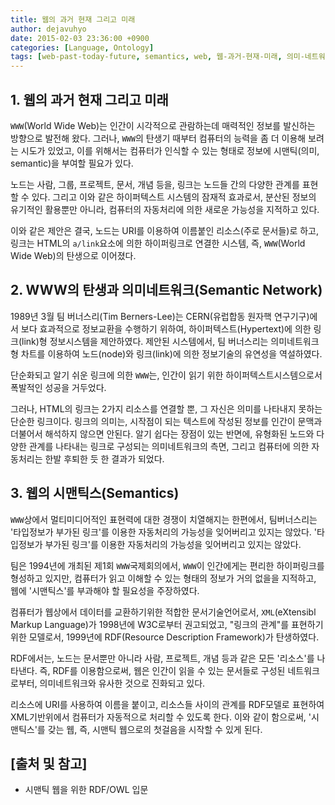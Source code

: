 ```yaml
---
title: 웹의 과거 현재 그리고 미래
author: dejavuhyo
date: 2015-02-03 23:36:00 +0900
categories: [Language, Ontology]
tags: [web-past-today-future, semantics, web, 웹-과거-현재-미래, 의미-네트워크, 시맨틱스, 웹]
---
```


## 1. 웹의 과거 현재 그리고 미래
`WWW`(World Wide Web)는 인간이 시각적으로 관람하는데 매력적인 정보를 발신하는 방향으로 발전해 왔다. 그러나, `WWW`의 탄생기 때부터 컴퓨터의 능력을 좀 더 이용해 보려는 시도가 있었고, 이를 위해서는 컴퓨터가 인식할 수 있는 형태로 정보에 시맨틱(의미, semantic)을 부여할 필요가 있다.

노드는 사람, 그룹, 프로젝트, 문서, 개념 등을, 링크는 노드들 간의 다양한 관계를 표현할 수 있다. 그리고 이와 같은 하이퍼텍스트 시스템의 잠재적 효과로서, 분산된 정보의 유기적인 활용뿐만 아니라,
컴퓨터의 자동처리에 의한 새로운 가능성을 지적하고 있다.

이와 같은 제안은 결국, 노드는 URI를 이용하여 이름붙인 리소스(주로 문서들)로 하고, 링크는 HTML의 `a/link`요소에 의한 하이퍼링크로 연결한 시스템, 즉, `WWW`(World Wide Web)의 탄생으로 이어졌다.
## 2. WWW의 탄생과 의미네트워크(Semantic Network)
1989년 3월 팀 버너스리(Tim Berners-Lee)는 CERN(유럽합동 원자핵 연구기구)에서 보다 효과적으로 정보교환을 수행하기 위하여, 하이퍼텍스트(Hypertext)에 의한 링크(link)형 정보시스템을 제안하였다.
제안된 시스템에서, 팀 버너스리는 의미네트워크형 차트를 이용하여 노드(node)와 링크(link)에 의한 정보기술의 유연성을 역설하였다.

단순화되고 알기 쉬운 링크에 의한 `WWW`는, 인간이 읽기 위한 하이퍼텍스트시스템으로서 폭발적인 성공을 거두었다.

그러나, HTML의 링크는 2가지 리소스를 연결할 뿐, 그 자신은 의미를 나타내지 못하는 단순한 링크이다. 링크의 의미는, 시작점이 되는 텍스트에 작성된 정보를 인간이 문맥과 더불어서 해석하지 않으면 안된다. 알기 쉽다는 장점이 있는 반면에, 유형화된 노드와 다양한 관계를 나타내는 링크로 구성되는 의미네트워크의 측면, 그리고 컴퓨터에 의한 자동처리는 한발 후퇴한 듯 한 결과가 되었다.

## 3. 웹의 시맨틱스(Semantics)
`WWW`상에서 멀티미디어적인 표현력에 대한 경쟁이 치열해지는 한편에서, 팀버너스리는 '타입정보가 부가된 링크'를 이용한 자동처리의 가능성을 잊어버리고 있지는 않았다. '타입정보가 부가된 링크'를 이용한 자동처리의 가능성을 잊어버리고 있지는 않았다.

팀은 1994년에 개최된 제1회 `WWW`국제회의에서, `WWW`이 인간에게는 편리한 하이퍼링크를 형성하고 있지만, 컴퓨터가 읽고 이해할 수 있는 형태의 정보가 거의 없을을 지적하고, 웹에 '시맨틱스'를 부과해야 할 필요성을 주장하였다.

컴퓨터가 웹상에서 데이터를 교환하기위한 적합한 문서기술언어로서, `XML`(eXtensibl Markup Language)가 1998년에 W3C로부터 권고되었고, "링크의 관계"를 표현하기 위한 모델로서, 1999년에 RDF(Resource Description Framework)가 탄생하였다.

RDF에서는, 노드는 문서뿐만 아니라 사람, 프로젝트, 개념 등과 같은 모든 '리소스'를 나타낸다. 즉, RDF를 이용함으로써, 웹은 인간이 읽을 수 있는 문서들로 구성된 네트워크로부터, 의미네트워크와 유사한 것으로 진화되고 있다.

리소스에 URI를 사용하여 이름을 붙이고, 리소스들 사이의 관계를 RDF모델로 표현하여 XML기반위에서 컴퓨터가 자동적으로 처리할 수 있도록 한다. 이와 같이 함으로써, '시맨틱스'를 갖는 웹, 즉, 시맨틱 웹으로의 첫걸음을 시작할 수 있게 된다.

## [출처 및 참고]
* 시맨틱 웹을 위한 RDF/OWL 입문
